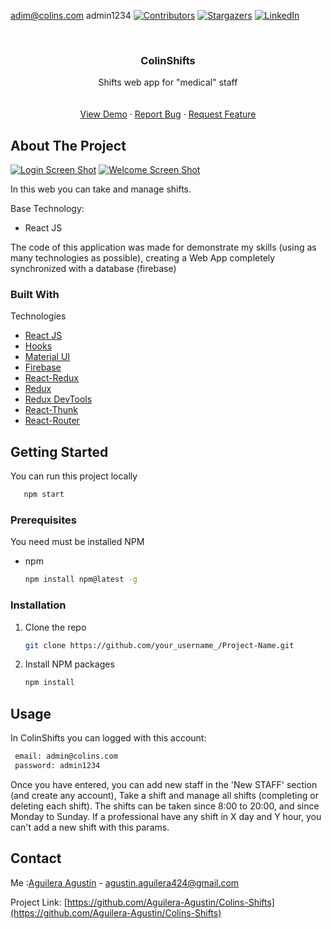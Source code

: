 adim@colins.com
admin1234
[![Contributors][contributors-shield]][contributors-url]
[![Stargazers][stars-shield]][stars-url]
[![LinkedIn][linkedin-shield]][linkedin-url]



<!-- PROJECT LOGO -->
<br />
<p align="center">

  <h3 align="center">ColinShifts</h3>

  <p align="center">
    Shifts web app for "medical" staff
    <br />
    <br />
    <br />
    <a href="https://colinshifts.netlify.app/">View Demo</a>
    ·
    <a href="https://colinshifts.netlify.app/">Report Bug</a>
    ·
    <a href="https://colinshifts.netlify.app/">Request Feature</a>
  </p>
</p>

<!-- ABOUT THE PROJECT -->
## About The Project

[![Login Screen Shot][product-screenshot]](https://i.ibb.co/VS2Dk5V/login.png)
[![Welcome Screen Shot][productb-screenshot]](https://i.ibb.co/dpB4HfT/welcome.png)

In this web you can take and manage shifts.

Base Technology:
* React JS

The code of this application was made for demonstrate my skills (using as many technologies as possible), creating a Web App completely synchronized with a database (firebase)

### Built With

Technologies
* [React JS](https://es.reactjs.org/)
* [Hooks](https://es.reactjs.org/docs/hooks-intro.html)
* [Material UI](https://material-ui.com/)
* [Firebase](https://firebase.google.com/)
* [React-Redux](https://react-redux.js.org/)
* [Redux](https://es.redux.js.org/)
* [Redux DevTools](https://github.com/zalmoxisus/redux-devtools-extension)
* [React-Thunk](https://github.com/reduxjs/redux-thunk)
* [React-Router](https://reactrouter.com/)





<!-- GETTING STARTED -->
## Getting Started

You can run this project locally
```sh
   npm start
   ```

### Prerequisites

You need must be installed NPM 
* npm
  ```sh
  npm install npm@latest -g
  ```

### Installation

1. Clone the repo
   ```sh
   git clone https://github.com/your_username_/Project-Name.git
   ```
2. Install NPM packages
   ```sh
   npm install
   ```



<!-- USAGE EXAMPLES -->
## Usage

In ColinShifts you can logged with this account:  
  ```sh
   email: admin@colins.com
   password: admin1234
   ```
Once you have entered, you can add new staff in the 'New STAFF' section (and create any account), Take a shift and manage all shifts (completing or deleting each shift).
The shifts can be taken since 8:00 to 20:00, and since Monday to Sunday.
If a professional have any shift in X day and Y hour, you can't add a new shift with this params.

<!-- CONTACT -->
## Contact

Me :[Aguilera Agustín](https://www.linkedin.com/in/aguilera-agustin/) - agustin.aguilera424@gmail.com

Project Link: [https://github.com/Aguilera-Agustin/Colins-Shifts](https://github.com/Aguilera-Agustin/Colins-Shifts)








[contributors-shield]: https://img.shields.io/github/contributors/othneildrew/Best-README-Template.svg?style=for-the-badge
[contributors-url]: https://github.com/Aguilera-Agustin/Colins-Shifts/graphs/contributors
[forks-shield]: https://img.shields.io/github/forks/othneildrew/Best-README-Template.svg?style=for-the-badge
[forks-url]: https://github.com/othneildrew/Best-README-Template/network/members
[stars-shield]: https://img.shields.io/github/stars/othneildrew/Best-README-Template.svg?style=for-the-badge
[stars-url]: https://github.com/Aguilera-Agustin/Colins-Shifts/stargazers
[linkedin-shield]: https://img.shields.io/badge/-LinkedIn-black.svg?style=for-the-badge&logo=linkedin&colorB=555
[linkedin-url]: https://www.linkedin.com/in/aguilera-agustin/
[product-screenshot]: https://i.ibb.co/VS2Dk5V/login.png
[productb-screenshot]: https://i.ibb.co/dpB4HfT/welcome.png
